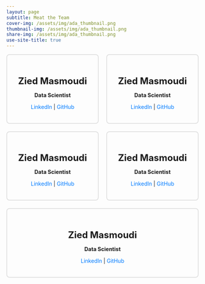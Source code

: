 ```yaml
---
layout: page
subtitle: Meat the Team
cover-img: /assets/img/ada_thumbnail.png
thumbnail-img: /assets/img/ada_thumbnail.png
share-img: /assets/img/ada_thumbnail.png
use-site-title: true
---
```


<style>
.team-container {
  display: flex;
  flex-wrap: wrap;
  gap: 20px;
}

.team-member {
  flex: 1;
  border: 2px solid #e0e0e0;
  padding: 20px;
  border-radius: 8px;
}

.team-member h3 {
  font-size: 1.5rem;
  margin-bottom: 10px;
}

.team-member a {
  color: #007bff;
  text-decoration: none;
}

.team-member a:hover {
  text-decoration: underline;
}

</style>

<div class="team-container">
  <div class="team-member">
    <div style="text-align: center;">
        <h3>Zied Masmoudi</h3>
        <p><strong>Data Scientist</strong></p>
        <p><a href="https://www.linkedin.com/in/zied-masmoudi-b68797289/">LinkedIn</a> | <a href="https://github.com/zmasmoud">GitHub</a></p>
    </div>
  </div>

  <div class="team-member">
    <div style="text-align: center;">
        <h3>Zied Masmoudi</h3>
        <p><strong>Data Scientist</strong></p>
        <p><a href="https://www.linkedin.com/in/zied-masmoudi-b68797289/">LinkedIn</a> | <a href="https://github.com/zmasmoud">GitHub</a></p>
    </div>
  </div>
  
  <div class="team-member">
    <div style="text-align: center;">
        <h3>Zied Masmoudi</h3>
        <p><strong>Data Scientist</strong></p>
        <p><a href="https://www.linkedin.com/in/zied-masmoudi-b68797289/">LinkedIn</a> | <a href="https://github.com/zmasmoud">GitHub</a></p>
    </div>
  </div>
  <div class="team-member">
    <div style="text-align: center;">
        <h3>Zied Masmoudi</h3>
        <p><strong>Data Scientist</strong></p>
        <p><a href="https://www.linkedin.com/in/zied-masmoudi-b68797289/">LinkedIn</a> | <a href="https://github.com/zmasmoud">GitHub</a></p>
    </div>
  </div>
  <div class="team-member">
    <div style="text-align: center;">
        <h3>Zied Masmoudi</h3>
        <p><strong>Data Scientist</strong></p>
        <p><a href="https://www.linkedin.com/in/zied-masmoudi-b68797289/">LinkedIn</a> | <a href="https://github.com/zmasmoud">GitHub</a></p>
    </div>
  </div>
</div>
